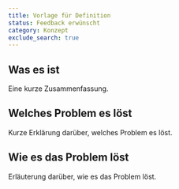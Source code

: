 ```yaml
---
title: Vorlage für Definition
status: Feedback erwünscht
category: Konzept
exclude_search: true
---
```


## Was es ist
Eine kurze Zusammenfassung. 

## Welches Problem es löst
Kurze Erklärung darüber, welches Problem es löst. 

## Wie es das Problem löst
Erläuterung darüber, wie es das Problem löst. 

